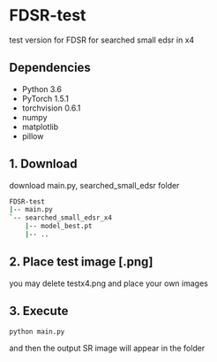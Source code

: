 # FDSR-test
test version for FDSR
for searched small edsr in x4

## Dependencies
* Python 3.6
* PyTorch 1.5.1
* torchvision 0.6.1
* numpy
* matplotlib
* pillow

## 1. Download 
download main.py, searched_small_edsr folder
```bash
FDSR-test
|-- main.py
`-- searched_small_edsr_x4
    |-- model_best.pt
    |-- ..
```
## 2. Place test image [.png]
you may delete testx4.png and place your own images

## 3. Execute
```bash
python main.py
```
and then the output SR image will appear in the folder
